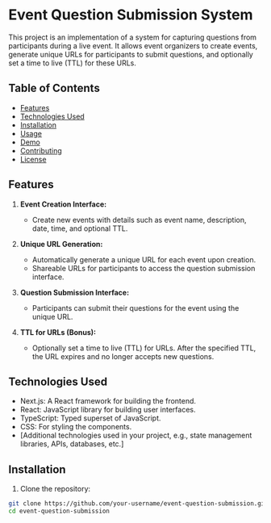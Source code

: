 # Event Question Submission System

This project is an implementation of a system for capturing questions from participants during a live event. It allows event organizers to create events, generate unique URLs for participants to submit questions, and optionally set a time to live (TTL) for these URLs.

## Table of Contents

- [Features](#features)
- [Technologies Used](#technologies-used)
- [Installation](#installation)
- [Usage](#usage)
- [Demo](#demo)
- [Contributing](#contributing)
- [License](#license)

## Features

1. **Event Creation Interface:**
   - Create new events with details such as event name, description, date, time, and optional TTL.

2. **Unique URL Generation:**
   - Automatically generate a unique URL for each event upon creation.
   - Shareable URLs for participants to access the question submission interface.

3. **Question Submission Interface:**
   - Participants can submit their questions for the event using the unique URL.
   
4. **TTL for URLs (Bonus):**
   - Optionally set a time to live (TTL) for URLs. After the specified TTL, the URL expires and no longer accepts new questions.

## Technologies Used

- Next.js: A React framework for building the frontend.
- React: JavaScript library for building user interfaces.
- TypeScript: Typed superset of JavaScript.
- CSS: For styling the components.
- [Additional technologies used in your project, e.g., state management libraries, APIs, databases, etc.]

## Installation

1. Clone the repository:

```bash
git clone https://github.com/your-username/event-question-submission.git
cd event-question-submission
